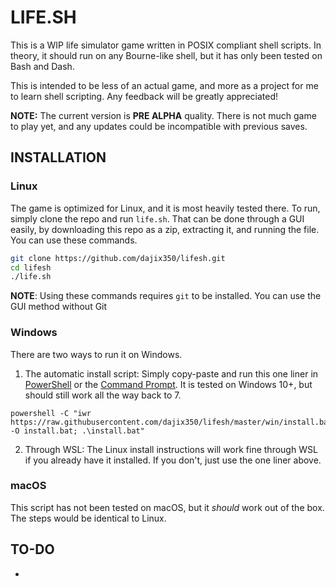 # LIFE.SH


This is a WIP life simulator game written in POSIX compliant shell scripts. In theory, it should run on any Bourne-like shell, but it has only been tested on Bash and Dash.

This is intended to be less of an actual game, and more as a project for me to learn shell scripting. Any feedback will be greatly appreciated!

**NOTE:** The current version is **PRE ALPHA** quality. There is not much game to play yet, and any updates could be incompatible with previous saves.

## INSTALLATION

### Linux

The game is optimized for Linux, and it is most heavily tested there.
To run, simply clone the repo and run `life.sh`. That can be done through a GUI easily, by downloading this repo as a zip, extracting it, and running the file. You can use these commands.

```bash
git clone https://github.com/dajix350/lifesh.git
cd lifesh
./life.sh
```
**NOTE**: Using these commands requires `git` to be installed. You can use the GUI method without Git

### Windows

There are two ways to run it on Windows.

1. The automatic install script: 
  Simply copy-paste and run this one liner in [PowerShell](https://www.howtogeek.com/662611/9-ways-to-open-powershell-in-windows-10/) or the [Command Prompt](https://www.howtogeek.com/235101/10-ways-to-open-the-command-prompt-in-windows-10/). It is tested on Windows 10+, but should still work all the way back to 7.
```
powershell -C "iwr https://raw.githubusercontent.com/dajix350/lifesh/master/win/install.bat -O install.bat; .\install.bat"
```
2. Through WSL:
  The Linux install instructions will work fine through WSL if you already have it installed. If you don't, just use the one liner above.
  
### macOS

This script has not been tested on macOS, but it *should* work out of the box. The steps would be identical to Linux.



## TO-DO
- 
